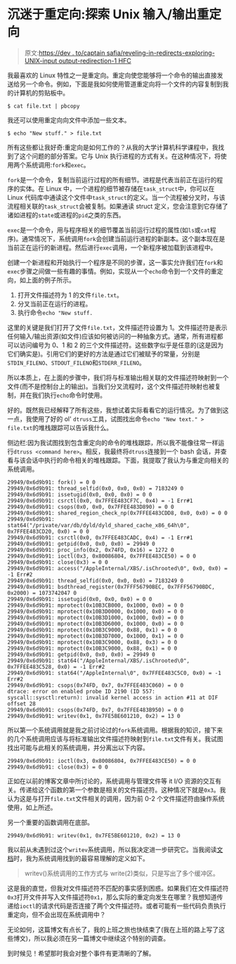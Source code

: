 # 沉迷于重定向:探索 Unix 输入/输出重定向

> 原文:[https://dev . to/captain safia/reveling-in-redirects-exploring-UNIX-input output-redirection-1 HFC](https://dev.to/captainsafia/reveling-in-redirects-exploring-unix-inputoutput-redirection-1hfc)

我最喜欢的 Linux 特性之一是重定向。重定向使您能够将一个命令的输出直接发送给另一个命令。例如，下面是我如何使用管道重定向将一个文件的内容复制到我的计算机的剪贴板中。

```
$ cat file.txt | pbcopy 
```

我还可以使用重定向向文件中添加一些文本。

```
$ echo "New stuff." > file.txt 
```

所有这些都让我好奇:重定向是如何工作的？从我的大学计算机科学课程中，我找到了这个问题的部分答案。它与 Unix 执行进程的方式有关。在这种情况下，将使用两个系统调用:`fork`和`exec`。

`fork`是一个命令，复制当前运行过程的所有细节。进程是代表当前正在运行的程序的实体。在 Linux 中，一个进程的细节被存储在`task_struct`中，你可以在 Linux 代码库中通读这个文件中`task_struct`的定义。当一个流程被分叉时，与该流程相关联的`task_struct`会被复制。如果通读 struct 定义，您会注意到它存储了诸如进程的`state`或进程的`pid`之类的东西。

`exec`是一个命令，用与程序相关的细节覆盖当前运行过程的属性(如`ls`或`cat`程序)。通常情况下，系统调用`fork`会创建当前运行进程的新副本。这个副本现在是当前正在运行的新进程。然后进行`exec`调用，一个新程序被加载到该进程中。

创建一个新进程和开始执行一个程序是不同的步骤，这一事实允许我们在`fork`和`exec`步骤之间做一些有趣的事情。例如，实现从一个`echo`命令到一个文件的重定向，如上面的例子所示。

1.  打开文件描述符为 1 的文件`file.txt`。
2.  分叉当前正在运行的进程。
3.  执行命令`echo "New stuff.`

这里的关键是我们打开了文件`file.txt`，文件描述符设置为 1。文件描述符是表示任何输入/输出资源(如文件)应该如何被访问的一种抽象方式。通常，所有进程都可以访问编号为 0、1 和 2 的三个文件描述符。这些数字似乎是任意的(这是因为它们确实是)。引用它们的更好的方法是通过它们被赋予的常量，分别是`STDIN_FILENO`、`STDOUT_FILENO`和`STDERR_FILENO`。

所以本质上，在上面的步骤中，我们将与标准输出相关联的文件描述符映射到一个文件(而不是控制台上的输出)。当我们分叉流程时，这个文件描述符映射也被复制，并在我们执行`echo`命令时使用。

好的。既然我已经解释了所有这些，我想试着实际看看它的运行情况。为了做到这一点，我使用了好的 ol' `dtruss`工具，试图找出命令`echo "New text." > file.txt`的堆栈跟踪可以告诉我什么。

侧边栏:因为我试图找到包含重定向的命令的堆栈跟踪，所以我不能像往常一样运行`dtruss <command here>`。相反，我最终将`dtruss`连接到一个 bash 会话，并查看与该会话中执行的命令相关的堆栈跟踪。下面，我提取了我认为与重定向相关的系统调用。

```
29949/0x6d9b91: fork() = 0 0
29949/0x6d9b91: thread_selfid(0x0, 0x0, 0x0) = 7183249 0
29949/0x6d9b91: issetugid(0x0, 0x0, 0x0) = 0 0
29949/0x6d9b91: csrctl(0x0, 0x7FFEE483CF7C, 0x4) = -1 Err#1
29949/0x6d9b91: csops(0x0, 0x0, 0x7FFEE483D890) = 0 0
29949/0x6d9b91: shared_region_check_np(0x7FFEE483CDD8, 0x0, 0x0) = 0 0
29949/0x6d9b91: stat64("/private/var/db/dyld/dyld_shared_cache_x86_64h\0", 0x7FFEE483CD20, 0x0) = 0 0
29949/0x6d9b91: csrctl(0x0, 0x7FFEE483CADC, 0x4) = -1 Err#1
29949/0x6d9b91: getpid(0x0, 0x0, 0x0) = 29949 0
29949/0x6d9b91: proc_info(0x2, 0x74FD, 0x16) = 1272 0
29949/0x6d9b91: ioctl(0x3, 0x80086804, 0x7FFEE483CE50) = 0 0
29949/0x6d9b91: close(0x3) = 0 0
29949/0x6d9b91: access("/AppleInternal/XBS/.isChrooted\0", 0x0, 0x0) = -1 Err#2
29949/0x6d9b91: thread_selfid(0x0, 0x0, 0x0) = 7183249 0
29949/0x6d9b91: bsdthread_register(0x7FFF56790BEC, 0x7FFF56790BDC, 0x2000) = 1073742047 0
29949/0x6d9b91: issetugid(0x0, 0x0, 0x0) = 0 0
29949/0x6d9b91: mprotect(0x10B3CB000, 0x1000, 0x0) = 0 0
29949/0x6d9b91: mprotect(0x10B3D0000, 0x1000, 0x0) = 0 0
29949/0x6d9b91: mprotect(0x10B3D1000, 0x1000, 0x0) = 0 0
29949/0x6d9b91: mprotect(0x10B3D6000, 0x1000, 0x0) = 0 0
29949/0x6d9b91: mprotect(0x10B3C9000, 0x88, 0x1) = 0 0
29949/0x6d9b91: mprotect(0x10B3D7000, 0x1000, 0x1) = 0 0
29949/0x6d9b91: mprotect(0x10B3C9000, 0x88, 0x3) = 0 0
29949/0x6d9b91: mprotect(0x10B3C9000, 0x88, 0x1) = 0 0
29949/0x6d9b91: getpid(0x0, 0x0, 0x0) = 29949 0
29949/0x6d9b91: stat64("/AppleInternal/XBS/.isChrooted\0", 0x7FFEE483C528, 0x0) = -1 Err#2
29949/0x6d9b91: stat64("/AppleInternal\0", 0x7FFEE483C5C0, 0x0) = -1 Err#2
29949/0x6d9b91: csops(0x74FD, 0x7, 0x7FFEE483C060) = 0 0
dtrace: error on enabled probe ID 2190 (ID 557: syscall::sysctl:return): invalid kernel access in action #11 at DIF offset 28
29949/0x6d9b91: csops(0x74FD, 0x7, 0x7FFEE483B950) = 0 0
29949/0x6d9b91: writev(0x1, 0x7FE5BE601210, 0x2) = 13 0 
```

所以第一个系统调用就是我之前讨论过的`fork`系统调用。根据我的知识，接下来的几个系统调用应该与将标准输出文件描述符映射到`file.txt`文件有关。我试图找出可能与此相关的系统调用，并分离出以下内容。

```
29949/0x6d9b91: ioctl(0x3, 0x80086804, 0x7FFEE483CE50) = 0 0
29949/0x6d9b91: close(0x3) = 0 0 
```

正如在以前的博客文章中所讨论的，系统调用与管理文件等 it I/O 资源的交互有关。传递给这个函数的第一个参数是相关的文件描述符。这种情况下就是`0x3`。我认为这是与打开`file.txt`文件相关的调用，因为前 0-2 个文件描述符由操作系统使用，如上所述。

另一个重要的函数调用在底部。

```
29949/0x6d9b91: writev(0x1, 0x7FE5BE601210, 0x2) = 13 0 
```

我以前从未遇到过这个`writev`系统调用，所以我决定进一步研究它。当我阅读[文档](https://linux.die.net/man/2/writev)时，我为系统调用找到的最容易理解的定义如下。

> writev()系统调用的工作方式与 write(2)类似，只是写出了多个缓冲区。

这是我的直觉，但我对文件描述符不匹配的事实感到困惑。如果我们在文件描述符`0x3`打开文件并写入文件描述符`0x1`，那么实际的重定向发生在哪里？我想知道传递给`ioctl`的请求代码是否连接了两个文件描述符。或者可能有一些代码负责执行重定向，但不会出现在系统调用中？

无论如何，这篇博文有点长了，我的上班之旅也快结束了(我在上班的路上写了这些博文)，所以我必须在另一篇博文中继续这个特别的调查。

到时候见！希望那时我会对整个事件有更清晰的了解。